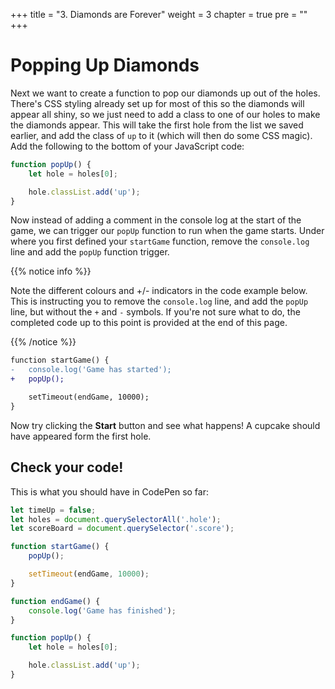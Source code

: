 +++
title = "3. Diamonds are Forever"
weight = 3
chapter = true
pre = ""
+++

# Popping Up Diamonds

Next we want to create a function to pop our diamonds up out of the holes. There's CSS styling already set up for most of this so the diamonds will appear all shiny, so we just need to add a class to one of our holes to make the diamonds appear. This will take the first hole from the list we saved earlier, and add the class of `up` to it (which will then do some CSS magic). Add the following to the bottom of your JavaScript code:

```js
function popUp() {
    let hole = holes[0];

    hole.classList.add('up');
}
```

Now instead of adding a comment in the console log at the start of the game, we can trigger our `popUp` function to run when the game starts. Under where you first defined your `startGame` function, remove the `console.log` line and add the `popUp` function trigger.

{{% notice info %}}

Note the different colours and +/- indicators in the code example below. This is instructing you to remove the `console.log` line, and add the `popUp` line, but without the `+` and `-` symbols. If you're not sure what to do, the completed code up to this point is provided at the end of this page.

{{% /notice %}}

```diff
function startGame() {
-	console.log('Game has started');
+	popUp();

	setTimeout(endGame, 10000);
}
```

Now try clicking the **Start** button and see what happens! A cupcake should have appeared form the first hole.

## Check your code!

This is what you should have in CodePen so far:

```js
let timeUp = false;
let holes = document.querySelectorAll('.hole');
let scoreBoard = document.querySelector('.score');

function startGame() {
    popUp();

    setTimeout(endGame, 10000);
}

function endGame() {
    console.log('Game has finished');
}

function popUp() {
    let hole = holes[0];

    hole.classList.add('up');
}
```
